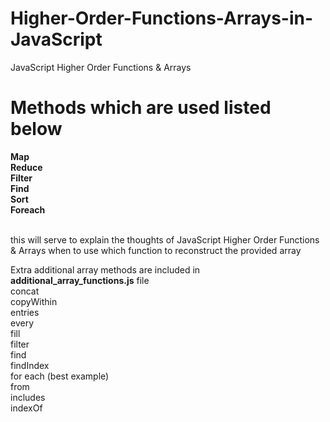 # Higher-Order-Functions-Arrays-in-JavaScript

JavaScript Higher Order Functions &amp; Arrays

# Methods which are used listed below

<b>
Map <br>
Reduce <br> 
Filter <br>
Find <br>
Sort <br>
Foreach <br> <br>
</b>

this will serve to explain the thoughts of JavaScript Higher Order Functions & Arrays when to use which function to reconstruct the provided array

Extra additional array methods are included in <b>additional_array_functions.js</b> file <br>
concat <br>
copyWithin <br>
entries <br>
every <br>
fill <br>
filter <br>
find <br>
findIndex <br>
for each (best example) <br>
from <br>
includes <br>
indexOf <br>
